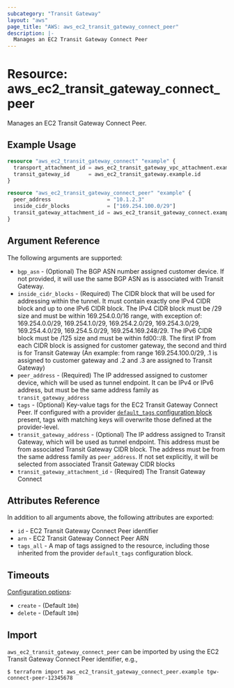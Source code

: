 ```yaml
---
subcategory: "Transit Gateway"
layout: "aws"
page_title: "AWS: aws_ec2_transit_gateway_connect_peer"
description: |-
  Manages an EC2 Transit Gateway Connect Peer
---
```


# Resource: aws_ec2_transit_gateway_connect_peer

Manages an EC2 Transit Gateway Connect Peer.

## Example Usage

```terraform
resource "aws_ec2_transit_gateway_connect" "example" {
  transport_attachment_id = aws_ec2_transit_gateway_vpc_attachment.example.id
  transit_gateway_id      = aws_ec2_transit_gateway.example.id
}

resource "aws_ec2_transit_gateway_connect_peer" "example" {
  peer_address                  = "10.1.2.3"
  inside_cidr_blocks            = ["169.254.100.0/29"]
  transit_gateway_attachment_id = aws_ec2_transit_gateway_connect.example.id
}
```

## Argument Reference

The following arguments are supported:

* `bgp_asn` - (Optional) The BGP ASN number assigned customer device. If not provided, it will use the same BGP ASN as is associated with Transit Gateway.
* `inside_cidr_blocks` - (Required) The CIDR block that will be used for addressing within the tunnel. It must contain exactly one IPv4 CIDR block and up to one IPv6 CIDR block. The IPv4 CIDR block must be /29 size and must be within 169.254.0.0/16 range, with exception of: 169.254.0.0/29, 169.254.1.0/29, 169.254.2.0/29, 169.254.3.0/29, 169.254.4.0/29, 169.254.5.0/29, 169.254.169.248/29. The IPv6 CIDR block must be /125 size and must be within fd00::/8. The first IP from each CIDR block is assigned for customer gateway, the second and third is for Transit Gateway (An example: from range 169.254.100.0/29, .1 is assigned to customer gateway and .2 and .3 are assigned to Transit Gateway)
* `peer_address` - (Required) The IP addressed assigned to customer device, which will be used as tunnel endpoint. It can be IPv4 or IPv6 address, but must be the same address family as `transit_gateway_address`
* `tags` - (Optional) Key-value tags for the EC2 Transit Gateway Connect Peer. If configured with a provider [`default_tags` configuration block](https://registry.terraform.io/providers/hashicorp/aws/latest/docs#default_tags-configuration-block) present, tags with matching keys will overwrite those defined at the provider-level.
* `transit_gateway_address` - (Optional) The IP address assigned to Transit Gateway, which will be used as tunnel endpoint. This address must be from associated Transit Gateway CIDR block. The address must be from the same address family as `peer_address`. If not set explicitly, it will be selected from associated Transit Gateway CIDR blocks
* `transit_gateway_attachment_id` - (Required) The Transit Gateway Connect

## Attributes Reference

In addition to all arguments above, the following attributes are exported:

* `id` - EC2 Transit Gateway Connect Peer identifier
* `arn` - EC2 Transit Gateway Connect Peer ARN
* `tags_all` - A map of tags assigned to the resource, including those inherited from the provider `default_tags` configuration block.

## Timeouts

[Configuration options](https://www.terraform.io/docs/configuration/blocks/resources/syntax.html#operation-timeouts):

- `create` - (Default `10m`)
- `delete` - (Default `10m`)

## Import

`aws_ec2_transit_gateway_connect_peer` can be imported by using the EC2 Transit Gateway Connect Peer identifier, e.g.,

```
$ terraform import aws_ec2_transit_gateway_connect_peer.example tgw-connect-peer-12345678
```

